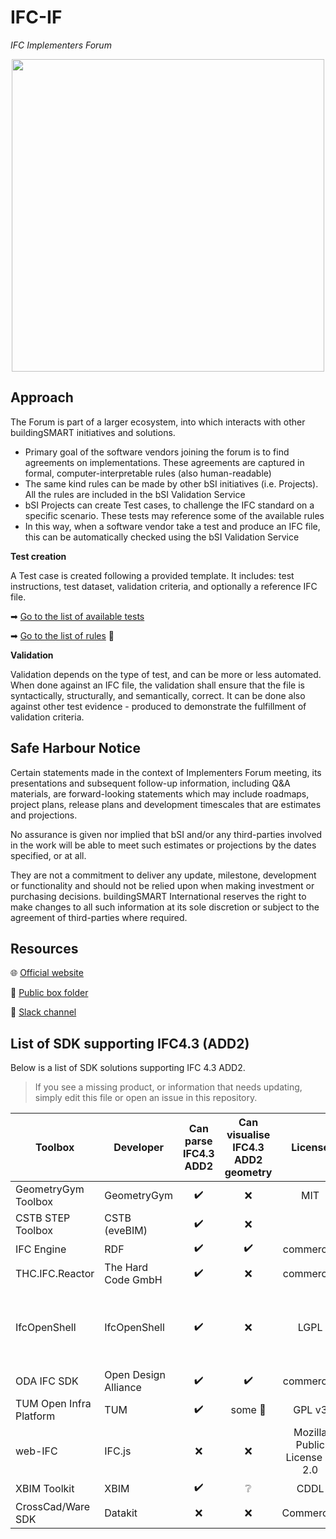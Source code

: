 # IFC-IF
*IFC Implementers Forum*

<div align="center">
<img src="./docs/IFC4.x-IF_approach.png" width="500"/>
</div>

## Approach
The Forum is part of a larger ecosystem, into which interacts with other buildingSMART initiatives and solutions.

- Primary goal of the software vendors joining the forum is to find agreements on implementations. These agreements are captured in formal, computer-interpretable rules (also human-readable)
- The same kind rules can be made by other bSI initiatives (i.e. Projects). All the rules are included in the bSI Validation Service
- bSI Projects can create Test cases, to challenge the IFC standard on a specific scenario. These tests may reference some of the available rules
- In this way, when a software vendor take a test and produce an IFC file, this can be automatically checked using the bSI Validation Service

**Test creation**

A Test case is created following a provided template. It includes: test instructions, test dataset, validation criteria, and optionally a reference IFC file.

➡ [Go to the list of available tests](./tests/)

➡ [Go to the list of rules](https://github.com/buildingSMART/ValidationService) :construction:

**Validation**

Validation depends on the type of test, and can be more or less automated. When done against an IFC file, the validation shall ensure that the file is syntactically, structurally, and semantically, correct. It can be done also against other test evidence - produced to demonstrate the fulfillment of validation criteria.


## Safe Harbour Notice

Certain statements made in the context of Implementers Forum meeting, its presentations and subsequent follow-up information, including Q&A materials, are forward-looking statements which may include roadmaps, project plans, release plans and development timescales that are estimates and projections.

No assurance is given nor implied that bSI and/or any third-parties involved in the work will be able to meet such estimates or projections by the dates specified, or at all. 

They are not a commitment to deliver any update, milestone, development or functionality and should not be relied upon when making investment or purchasing decisions. buildingSMART International reserves the right to make changes to all such information at its sole discretion or subject to the agreement of third-parties where required.


## Resources

🌐 [Official website](https://www.buildingsmart.org/resources/ifc-if/) 

📂 [Public box folder](https://app.box.com/s/vfwibc0w9cby4skdry6t1vsh8yprktp0)

💬 [Slack channel](https://bsi-technicalservices.slack.com/archives/C042ZUVGBTP)


## List of SDK supporting IFC4.3 (ADD2)
Below is a list of SDK solutions supporting IFC 4.3 ADD2.
> If you see a missing product, or information that needs updating, simply edit this file or open an issue in this repository.

| Toolbox                 | Developer                 | Can parse IFC4.3 ADD2 | Can visualise IFC4.3 ADD2 geometry | License                       | Source code access                            | Language                                 | Contact             |
|-------------------------|---------------------------|:---------------------:|:----------------------------------:|:-----------------------------:|:---------------------------------------------:|:----------------------------------------:|---------------------|
| GeometryGym Toolbox     | GeometryGym               | :heavy_check_mark:    | :x:                                | MIT                           | https://github.com/GeometryGym/GeometryGymIFC | C#                                       |                     |
| CSTB STEP Toolbox       | CSTB (eveBIM)             | :heavy_check_mark:    | :x:                                |                               |                                               |                                          |                     |
| IFC Engine              | RDF                       | :heavy_check_mark:    | :heavy_check_mark:                 | commercial                    | :heavy_check_mark:                            | C++11                                    | peter.bonsma@rdf.bg |
| THC.IFC.Reactor         | The Hard Code GmbH        | :heavy_check_mark:    | :x:                                | commercial                    |                                               | C#                                       | info@the-hard-code.com |
| IfcOpenShell            | IfcOpenShell              | :heavy_check_mark:    | :x:                                | LGPL                          | https://github.com/IfcOpenShell/IfcOpenShell  | C++ (compile-time) and Python (run-time) |                     |
| ODA IFC SDK                 | Open Design Alliance                       | :heavy_check_mark:       | :heavy_check_mark:                    | commercial                    |                                               | C++ 11 | iegorychev@opendesign.com |
| TUM Open Infra Platform | TUM                       | :heavy_check_mark:    | some :construction:                | GPL v3                        | https://github.com/tumcms/Open-Infra-Platform | C++20                                    |                     |
| web-IFC                 | IFC.js                    | :x:                   | :x:                                | Mozilla Public License V. 2.0 |                                               |                                          |                     |
| XBIM Toolkit            | XBIM                      | :heavy_check_mark:    | :grey_question:                    |              CDDL             |         https://github.com/XbimTeam                   | .NET, C#                                 | info@xbim.net           |
| CrossCad/Ware SDK       | Datakit                   | :x:                   | :x:                                | Commercial                    |                                               | C++                                      | sdk@datakit.com     |
